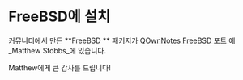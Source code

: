 # FreeBSD에 설치

커뮤니티에서 만든 **FreeBSD ** 패키지가 [QOwnNotes FreeBSD 포트 ](https://www.freshports.org/deskutils/qownnotes)에 _Matthew Stobbs_에 있습니다.

Matthew에게 큰 감사를 드립니다!
